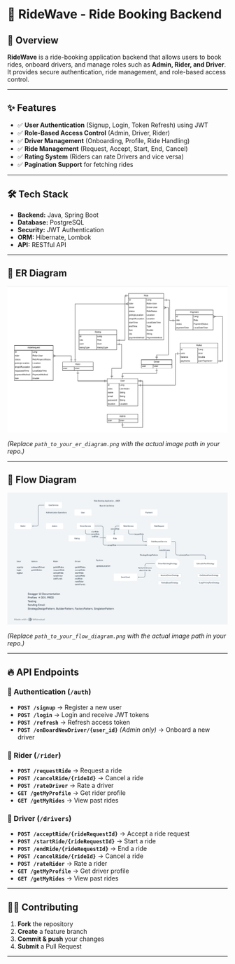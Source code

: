 # 🚖 RideWave - Ride Booking Backend  

## 📌 Overview  

**RideWave** is a ride-booking application backend that allows users to book rides, onboard drivers, and manage roles such as **Admin, Rider, and Driver**. It provides secure authentication, ride management, and role-based access control.  

---

## ✨ Features  

- ✅ **User Authentication** (Signup, Login, Token Refresh) using JWT  
- ✅ **Role-Based Access Control** (Admin, Driver, Rider)  
- ✅ **Driver Management** (Onboarding, Profile, Ride Handling)  
- ✅ **Ride Management** (Request, Accept, Start, End, Cancel)  
- ✅ **Rating System** (Riders can rate Drivers and vice versa)  
- ✅ **Pagination Support** for fetching rides  

---

## 🛠 Tech Stack  

- **Backend:** Java, Spring Boot  
- **Database:** PostgreSQL  
- **Security:** JWT Authentication  
- **ORM:** Hibernate, Lombok  
- **API:** RESTful API  

---

## 📌 ER Diagram  

![ER Diagram](RideWave_ER_Diagram.png)  

*(Replace `path_to_your_er_diagram.png` with the actual image path in your repo.)*  

---

## 📌 Flow Diagram  

![Flow Diagram](RideWave_FlowDiagram.png)  

*(Replace `path_to_your_flow_diagram.png` with the actual image path in your repo.)*  

---

## 🔥 API Endpoints  

### 🔑 Authentication (`/auth`)  
- **`POST /signup`** → Register a new user  
- **`POST /login`** → Login and receive JWT tokens  
- **`POST /refresh`** → Refresh access token  
- **`POST /onBoardNewDriver/{user_id}`** *(Admin only)* → Onboard a new driver  

### 🚗 Rider (`/rider`)  
- **`POST /requestRide`** → Request a ride  
- **`POST /cancelRide/{rideId}`** → Cancel a ride  
- **`POST /rateDriver`** → Rate a driver  
- **`GET /getMyProfile`** → Get rider profile  
- **`GET /getMyRides`** → View past rides  

### 🚕 Driver (`/drivers`)  
- **`POST /acceptRide/{rideRequestId}`** → Accept a ride request  
- **`POST /startRide/{rideRequestId}`** → Start a ride  
- **`POST /endRide/{rideRequestId}`** → End a ride  
- **`POST /cancelRide/{rideId}`** → Cancel a ride  
- **`POST /rateRider`** → Rate a rider  
- **`GET /getMyProfile`** → Get driver profile  
- **`GET /getMyRides`** → View past rides  

---

## 👨‍💻 Contributing  

1. **Fork** the repository  
2. **Create** a feature branch  
3. **Commit & push** your changes  
4. **Submit** a Pull Request  

---


